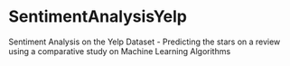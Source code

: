 # SentimentAnalysisYelp
Sentiment Analysis on the Yelp Dataset - Predicting the stars on a review using a comparative study on Machine Learning Algorithms
